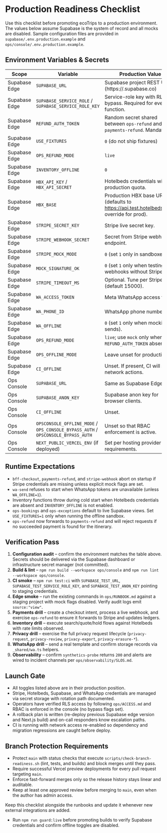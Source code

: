 # Production Readiness Checklist

Use this checklist before promoting ecoTrips to a production environment. The values below assume Supabase is the system of record and all mocks are disabled. Sample configuration files are provided in `supabase/.env.production.example` and `ops/console/.env.production.example`.

## Environment Variables & Secrets
| Scope | Variable | Production Value |
| ----- | -------- | ---------------- |
| Supabase Edge | `SUPABASE_URL` | Supabase project REST URL (https://<project>.supabase.co) |
| Supabase Edge | `SUPABASE_SERVICE_ROLE` / `SUPABASE_SERVICE_ROLE_KEY` | Service-role key with RLS bypass. Required for every function. |
| Supabase Edge | `REFUND_AUTH_TOKEN` | Random secret shared between `ops-refund` and `payments-refund`. Mandatory. |
| Supabase Edge | `USE_FIXTURES` | `0` (do not ship fixtures) |
| Supabase Edge | `OPS_REFUND_MODE` | `live` |
| Supabase Edge | `INVENTORY_OFFLINE` | `0` |
| Supabase Edge | `HBX_API_KEY` / `HBX_API_SECRET` | Hotelbeds credentials with production quota. |
| Supabase Edge | `HBX_BASE` | Production HBX base URL (defaults to https://api.test.hotelbeds.com; override for prod). |
| Supabase Edge | `STRIPE_SECRET_KEY` | Stripe live secret key. |
| Supabase Edge | `STRIPE_WEBHOOK_SECRET` | Secret from Stripe webhook endpoint. |
| Supabase Edge | `STRIPE_MOCK_MODE` | `0` (set `1` only in sandboxes). |
| Supabase Edge | `MOCK_SIGNATURE_OK` | `0` (set `1` only when testing webhooks without Stripe). |
| Supabase Edge | `STRIPE_TIMEOUT_MS` | Optional. Tune per Stripe SLA (default 15000). |
| Supabase Edge | `WA_ACCESS_TOKEN` | Meta WhatsApp access token. |
| Supabase Edge | `WA_PHONE_ID` | WhatsApp phone number ID. |
| Supabase Edge | `WA_OFFLINE` | `0` (set `1` only when mocking sends). |
| Supabase Edge | `OPS_REFUND_MODE` | `live`; use `mock` only when `REFUND_AUTH_TOKEN` absent. |
| Supabase Edge | `OPS_OFFLINE_MODE` | Leave unset for production. |
| Supabase Edge | `CI_OFFLINE` | Unset. If present, CI will skip network actions.
| Ops Console | `SUPABASE_URL` | Same as Supabase Edge. |
| Ops Console | `SUPABASE_ANON_KEY` | Supabase anon key for browser clients. |
| Ops Console | `CI_OFFLINE` | Unset. |
| Ops Console | `OPSCONSOLE_OFFLINE_MODE` / `OPS_CONSOLE_BYPASS_AUTH` / `OPSCONSOLE_BYPASS_AUTH` | Unset so that RBAC enforcement is active. |
| Ops Console | `NEXT_PUBLIC_VERCEL_ENV` (if deployed) | Set per hosting provider requirements. |

## Runtime Expectations
- `bff-checkout`, `payments-refund`, and `stripe-webhook` abort on startup if Stripe credentials are missing unless explicit mock flags are set.
- `wa-send` refuses to start when WhatsApp tokens are unavailable (unless `WA_OFFLINE=1`).
- Inventory functions throw during cold start when Hotelbeds credentials are absent and `INVENTORY_OFFLINE` is not enabled.
- `ops-bookings` and `ops-exceptions` default to live Supabase views. Set `USE_FIXTURES=1` only when running the offline sandbox.
- `ops-refund` now forwards to `payments-refund` and will reject requests if no succeeded payment is found for the itinerary.

## Verification Pass
1. **Configuration audit** – confirm the environment matches the table above. Secrets should be delivered via the Supabase dashboard or infrastructure secret manager (not committed).
2. **Build & lint** – `npm run build --workspace ops/console` and `npm run lint --workspace ops/console`.
3. **CI smoke** – `npm run test:ci` with `SUPABASE_TEST_URL`, `SUPABASE_TEST_SERVICE_ROLE_KEY`, and `SUPABASE_TEST_ANON_KEY` pointing to staging credentials.
4. **Edge smoke** – run the existing commands in `ops/RUNBOOK.md` against a staging project with mock flags disabled. Verify audit logs emit `source:"view"`.
5. **Payments drill** – create a checkout intent, process a live webhook, and exercise `ops-refund` to ensure it forwards to Stripe and updates ledgers.
6. **Inventory drill** – execute search/quote/hold flows against Hotelbeds with rate limits observed.
7. **Privacy drill** – exercise the full privacy request lifecycle (`privacy-request`, `privacy-review`, `privacy-export`, `privacy-erasure-*`).
8. **WhatsApp drill** – send a real template and confirm storage records via `_shared/wa.ts` helpers.
9. **Observability** – confirm `synthetics-probe` returns `200` and alerts are wired to incident channels per `ops/observability/SLOS.md`.

## Launch Gate
- All toggles listed above are in their production position.
- Stripe, Hotelbeds, Supabase, and WhatsApp credentials are managed via secret storage with rotation path documented.
- Operators have verified RLS access by following `ops/ACCESS.md` and RBAC is enforced in the console (no bypass flags set).
- A rollback plan is written (re-deploy previous Supabase edge version and Next.js build) and on-call responders know escalation paths.
- CI is running with network access re-enabled so dependency and migration regressions are caught before deploy.

## Branch Protection Requirements
- Protect `main` with status checks that execute `scripts/check-branch-readiness.sh` (lint, tests, and builds) and block merges
  until they pass.
- Require successful Vercel preview deployments for every pull request targeting `main`.
- Enforce fast-forward merges only so the release history stays linear and auditable.
- Keep at least one approved review before merging to `main`, even when the author has admin access.

Keep this checklist alongside the runbooks and update it whenever new external integrations are added.

- Run `npm run guard:live` before promoting builds to verify Supabase credentials and confirm offline toggles are disabled.
